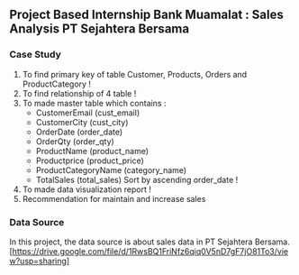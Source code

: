 ## Project Based Internship Bank Muamalat : Sales Analysis PT Sejahtera Bersama

### Case Study
1. To find primary key of table Customer, Products, Orders and ProductCategory !
2. To find relationship of 4 table !
3. To made master table which contains :
    - CustomerEmail (cust_email)
    - CustomerCity (cust_city)
    - OrderDate (order_date)
    - OrderQty (order_qty)
    - ProductName (product_name)
    - Productprice (product_price)
    - ProductCategoryName (category_name)
    - TotalSales (total_sales)
  Sort by ascending order_date !
4. To made data visualization report !
5. Recommendation for maintain and increase sales 

### Data Source
In this project, the data source is about sales data in PT Sejahtera Bersama.
[https://drive.google.com/file/d/1RwsBQ1FriNfz6qiq0V5nD7gF7jO81To3/view?usp=sharing]

